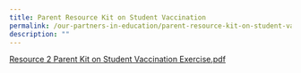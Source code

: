 ```yaml
---
title: Parent Resource Kit on Student Vaccination
permalink: /our-partners-in-education/parent-resource-kit-on-student-vaccination/
description: ""
---
```



[Resource 2 Parent Kit on Student Vaccination Exercise.pdf](/files/Resource%202%20Parent%20Kit%20on%20Student%20Vaccination%20Exercise.pdf)